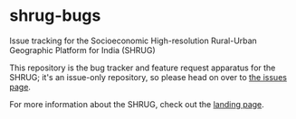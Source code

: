 # shrug-bugs
Issue tracking for the Socioeconomic High-resolution Rural-Urban Geographic Platform for India (SHRUG) 

This repository is the bug tracker and feature request apparatus for the SHRUG; it's an issue-only repository, so please head on over to [the issues page](https://github.com/developmentdatalab/shrug-bugs/issues).

For more information about the SHRUG, check out the [landing page](http://www.devdatalab.org/shrug).
